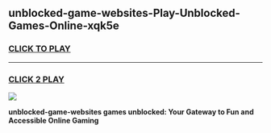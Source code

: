 
## unblocked-game-websites-Play-Unblocked-Games-Online-xqk5e
<h3>
<a href="https://premium76.site?title=unblocked-game-websites&ref=25A">CLICK TO PLAY</a></h3>
<hr>

<h3>
<a href="https://premium76.site?title=unblocked-game-websites&ref=25A">CLICK 2 PLAY</a>
  
</h3>

<a href="https://premium76.site?title=unblocked-game-websites&ref=25A"><img src="https://clearcache.store/games.png"></a>


**unblocked-game-websites games unblocked: Your Gateway to Fun and Accessible Online Gaming**
